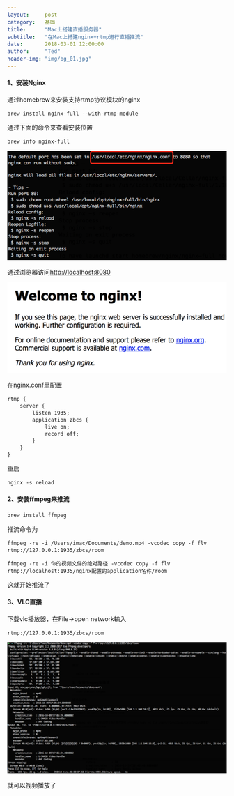 ```yaml
---
layout:     post
category:   基础
title:      "Mac上搭建直播服务器"
subtitle:   "在Mac上搭建nginx+rtmp进行直播推流"
date:       2018-03-01 12:00:00
author:     "Ted"
header-img: "img/bg_01.jpg"
---
```


#### 1、安装Nginx

通过homebrew来安装支持rtmp协议模块的nginx

```
brew install nginx-full --with-rtmp-module
```

通过下面的命令来查看安装位置

```
brew info nginx-full
```

![img](/img/Simple_7/22.png)

通过浏览器访问[http://localhost:8080](http://localhost:8080)

![img](/img/Simple_7/23.png)

在nginx.conf里配置

```
rtmp {
    server {
        listen 1935;
        application zbcs {
            live on;
            record off;
        }
    }
}
```

重启

```
nginx -s reload
```

#### 2、安装ffmpeg来推流

```
brew install ffmpeg
```

推流命令为

```
ffmpeg -re -i /Users/imac/Documents/demo.mp4 -vcodec copy -f flv rtmp://127.0.0.1:1935/zbcs/room
```

```
ffmpeg -re -i 你的视频文件的绝对路径 -vcodec copy -f flv rtmp://localhost:1935/nginx配置的application名称/room
```

这就开始推流了

#### 3、VLC直播

下载vlc播放器，在File->open network输入

```
rtmp://127.0.0.1:1935/zbcs/room
```

![img](/img/Simple_7/24.png)

就可以视频播放了